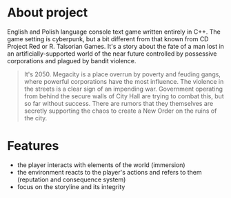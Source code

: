 # About project
English and Polish language console text game written entirely in C++. The game setting is cyberpunk, but a bit different from that known from CD Project Red or R. Talsorian Games. It's a story about the fate of a man lost in an artificially-supported world of the near future controlled by possessive corporations and plagued by bandit violence.

> It's 2050. Megacity is a place overrun by poverty and feuding gangs, where powerful corporations have the most influence. The violence in the streets is a clear sign of an impending war. Government operating from behind the secure walls of City Hall are trying to combat this, but so far without success. There are rumors that they themselves are secretly supporting the chaos to create a New Order on the ruins of the city.

# Features
* the player interacts with elements of the world (immersion)
* the environment reacts to the player's actions and refers to them (reputation and consequence system)
* focus on the storyline and its integrity
